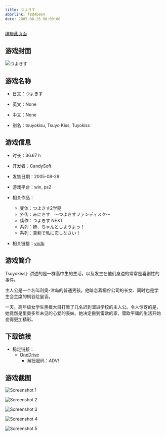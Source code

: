 ```yaml
---
title: つよきす
abbrlink: f8d4be64
date: 2005-08-26 00:00:00
---
```

[编辑此页面](https://github.com/ACG-3/ADV3-source/blob/main/source/_posts/games/%E3%81%A4%E3%82%88%E3%81%8D%E3%81%99.md)

## 游戏封面

![つよきす](https://pan.timero.xyz/d/onedrive/img_lib_001/%E3%81%A4%E3%82%88%E3%81%8D%E3%81%99_cover.avif)


## 游戏名称

- 日文：つよきす
- 英文：None
- 中文：None

- 别名：tsuyokisu, Tsuyo Kiss, Tuyokiss


## 游戏信息

- 时长：36.67 h
- 开发者：CandySoft
- 发售日期：2005-08-26
- 游戏平台：win, ps2
- 相关作品：
   - 变体：つよきす2学期
   - 外传：みにきす　～つよきすファンディスク～
   - 续作：つよきす NEXT
   - 系列：姉、ちゃんとしようよっ！
   - 系列：真剣で私に恋しなさい！

- 相关链接：[vndb](https://vndb.org/v397)


## 游戏简介

Tsuyokiss》讲述的是一群高中生的生活，以及发生在他们身边的常常是喜剧性的事件。

主人公是一个名叫利奥-津岛的普通男孩。他暗恋着桐谷公司的长女、同时也是学生会主席的桐谷绘里香。

一天，高年级女学生黑根大目打晕了几名迟到溜进学校的主人公。令人惊讶的是，她竟然是里奥多年未见的心爱的表妹。她决定搬到雷欧的家，雷欧平庸的生活开始变得更加精彩。




## 下载链接

- 稳定链接：
    - [OneDrive](https://pan.timero.xyz/onedrive/adv_lib_001/%E3%81%A4%E3%82%88%E3%81%8D%E3%81%99)
        - 解压密码：ADV!



## 游戏截图


![Screenshot 1](https://pan.timero.xyz/d/onedrive/img_lib_001/%E3%81%A4%E3%82%88%E3%81%8D%E3%81%99_Screenshot_1.avif)

![Screenshot 2](https://pan.timero.xyz/d/onedrive/img_lib_001/%E3%81%A4%E3%82%88%E3%81%8D%E3%81%99_Screenshot_2.avif)

![Screenshot 3](https://pan.timero.xyz/d/onedrive/img_lib_001/%E3%81%A4%E3%82%88%E3%81%8D%E3%81%99_Screenshot_3.avif)

![Screenshot 4](https://pan.timero.xyz/d/onedrive/img_lib_001/%E3%81%A4%E3%82%88%E3%81%8D%E3%81%99_Screenshot_4.avif)

![Screenshot 5](https://pan.timero.xyz/d/onedrive/img_lib_001/%E3%81%A4%E3%82%88%E3%81%8D%E3%81%99_Screenshot_5.avif)

